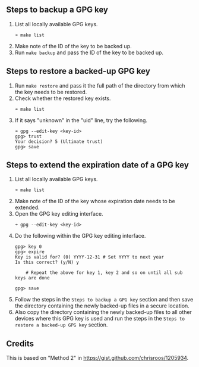 ## Steps to backup a GPG key

1. List all locally available GPG keys.
   ```
   ➜ make list
   ```
1. Make note of the ID of the key to be backed up.
1. Run `make backup` and pass the ID of the key to be backed up.

## Steps to restore a backed-up GPG key

1. Run `make restore` and pass it the full path of the directory from which the
   key needs to be restored.
1. Check whether the restored key exists.
   ```
   ➜ make list
   ```
1. If it says "unknown" in the "uid" line, try the following.
   ```
   ➜ gpg --edit-key <key-id>
   gpg> trust
   Your decision? 5 (Ultimate trust)
   gpg> save
   ```

## Steps to extend the expiration date of a GPG key

1. List all locally available GPG keys.
   ```
   ➜ make list
   ```
1. Make note of the ID of the key whose expiration date needs to be extended.
1. Open the GPG key editing interface.
   ```
   ➜ gpg --edit-key <key-id>
   ```
1. Do the following within the GPG key editing interface.
   ```
   gpg> key 0
   gpg> expire
   Key is valid for? (0) YYYY-12-31 # Set YYYY to next year
   Is this correct? (y/N) y

       # Repeat the above for key 1, key 2 and so on until all sub keys are done

   gpg> save
   ```
1. Follow the steps in the `Steps to backup a GPG key` section and then save the
   directory containing the newly backed-up files in a secure location.
1. Also copy the directory containing the newly backed-up files to all other
   devices where this GPG key is used and run the steps in the `Steps to restore
   a backed-up GPG key` section.

## Credits

This is based on "Method 2" in https://gist.github.com/chrisroos/1205934.
